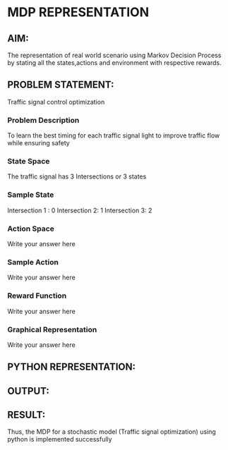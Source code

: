 # MDP REPRESENTATION

## AIM:
The representation of real world scenario using Markov Decision Process by stating all the states,actions and environment with respective rewards.

## PROBLEM STATEMENT:
Traffic signal control optimization

### Problem Description
To learn the best timing for each traffic signal light to improve traffic flow while ensuring safety 

### State Space
The traffic signal has 3 Intersections or 3 states

### Sample State
Intersection 1 : 0
Intersection 2: 1
Intersection 3: 2


### Action Space
Write your answer here

### Sample Action
Write your answer here

### Reward Function
Write your answer here

### Graphical Representation
Write your answer here

## PYTHON REPRESENTATION:


## OUTPUT:


## RESULT:
Thus, the MDP for a stochastic model (Traffic signal optimization) using python is implemented successfully
